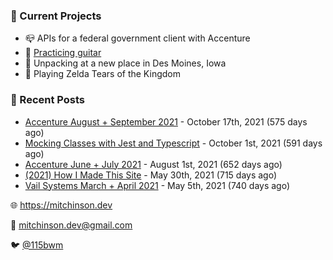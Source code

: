 ### 📌 Current Projects
- 📪 APIs for a federal government client with Accenture
- 🎸 [Practicing guitar](https://soundcloud.com/115bwm/ambulance-holden-tape)
- 🌽 Unpacking at a new place in Des Moines, Iowa
- 👾 Playing Zelda Tears of the Kingdom

### 📝 Recent Posts

- [Accenture August + September 2021](https://blog.mitchinson.dev/pillar/aug-sep-21) - October 17th, 2021 (575 days ago)
- [Mocking Classes with Jest and Typescript](https://blog.mitchinson.dev/jest-typescript-mocks) - October 1st, 2021 (591 days ago)
- [Accenture June + July 2021](https://blog.mitchinson.dev/pillar/june-july-21) - August 1st, 2021 (652 days ago)
- [(2021) How I Made This Site](https://blog.mitchinson.dev/About-This-Site) - May 30th, 2021 (715 days ago)
- [Vail Systems March + April 2021](https://blog.mitchinson.dev/vail-march-april-2021) - May 5th, 2021 (740 days ago)

🌐 https://mitchinson.dev

💌 mitchinson.dev@gmail.com

🐦 [@115bwm](https://twitter.com/115bwm)